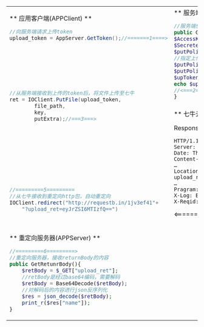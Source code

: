      
 <table> 
 	<tr> 
 		<td rowspan="2" >
 		
 ** 应用客户端(APPClient) **
 
 
 
``` java
//向服务端请求上传token
upload_token = AppServer.GetToken();//=======1====>








//从服务端接收到上传的token后，将文件上传至七牛
ret = IOClient.PutFile(upload_token,
		file_path,
		key,
		putExtra);//===3===>
		
		
		
		
		
		
		
		
		
		
//=========5=========
//从七牛接收到重定向http包，自动重定向
IOClient.redirect("http://requestb.in/1jv3ef41"+
	"?upload_ret=eyJrZSI6MTIzfQ==")



```

</td>
<td>
** 服务端(APPServer)  **

``` php
//服务端使用sdk,生成upload token,颁发给应用客户端
public GetToken(){
$AccessKey = "your accessKey";
$SecreteKey = "your secreteKey"
$putPolicy = new Qiniu_RS_PutPolicy($bucket);
//指定上传成功后，客户端重定向页面
$putPolicy->returnUrl = "http://requestb.in/1jv3ef41";
$putPolicy->returnBody='{"name":$(fname)}';
$upToken = $putPolicy->Token(null); 
echo $upToken;
//<===2===
}
```

</td>
</tr>
<tr>
<td>
** 七牛云存储 **

Response Headers
 
```
HTTP/1.1 301 Moved Permanently
Server: nginx/1.0.8\r\n
Date: Thu, 08 Aug 2013 09:38:17 GMT
Content-Type: text/plain; charset=utf-8\r\n
… 
Location: http://requestb.in/1jv3ef41?upload_ret=eyJrZSI6MTIzfQ==
…
Pragram: no-cache
X-Log: BDT;BDT;LBD:1;rs.put:7;UP:11/301
X-Reqid: -BIAAKA3FfObmBkT
```
<======4=======

</td>
<tr >
<tr>
<td colspan=2>

** 重定向服务器(APPServer)  **

``` php
//=========6=========>
//重定向服务器，接收returnBody的内容
public GetRetunrBody(){
	$retBody = $_GET["upload_ret"];
	//retBody是经过base64编码，需要解码
	$retBody = Base64Decode($retBody);
	//对解码后的内容进行json反序列化
	$res = json_decode($retBody);
	print_r($res["name"]);
}
```


</td>

</tr>
</table>
